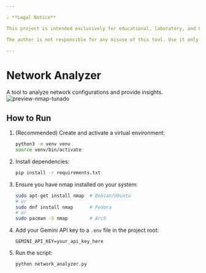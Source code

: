 ```yaml
---

⚠️ **Legal Notice**

This project is intended exclusively for educational, laboratory, and CTF (Capture The Flag) purposes. Using this software to scan networks or systems without explicit authorization is strictly prohibited and may be illegal.

The author is not responsible for any misuse of this tool. Use it only in controlled environments, on systems you own, or with explicit permission from the system owner.

---
```


# Network Analyzer

A tool to analyze network configurations and provide insights.
![preview-nmap-tunado](https://github.com/user-attachments/assets/d835df6a-bbba-4fe2-9011-835cb813ea05)


## How to Run

1. (Recommended) Create and activate a virtual environment:
   ```zsh
   python3 -m venv venv
   source venv/bin/activate
   ```

2. Install dependencies:
   ```zsh
   pip install -r requirements.txt
   ```

3. Ensure you have nmap installed on your system:
   ```zsh
   sudo apt-get install nmap  # Debian/Ubuntu
   # or
   sudo dnf install nmap      # Fedora
   # or
   sudo pacman -S nmap        # Arch
   ```

4. Add your Gemini API key to a `.env` file in the project root:
   ```
   GEMINI_API_KEY=your_api_key_here
   ```

5. Run the script:
   ```zsh
   python network_analyzer.py
   ```
